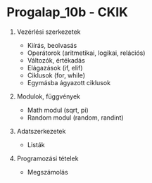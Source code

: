 # Progalap_10b - CKIK

1. Vezérlési szerkezetek
   - Kiírás, beolvasás
   - Operátorok (aritmetikai, logikai, relációs)
   - Változók, értékadás
   - Elágazások (if, elif)
   - Ciklusok (for, while)
   - Egymásba ágyazott ciklusok
   
2. Modulok, függvények
   - Math modul (sqrt, pi)
   - Random modul (random, randint)
   
3. Adatszerkezetek
   - Listák

4. Programozási tételek
   - Megszámolás
